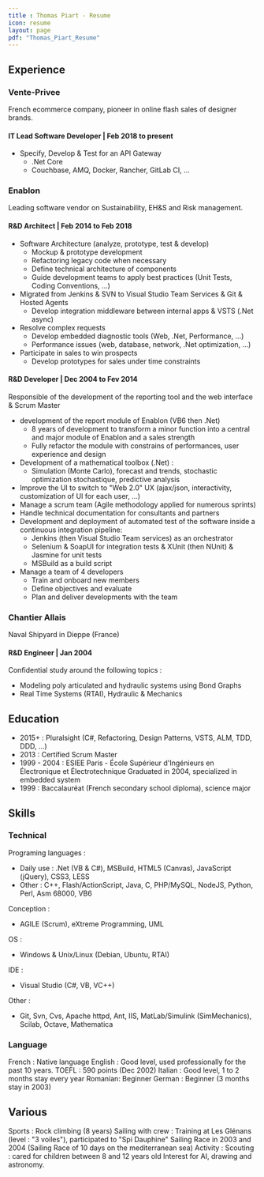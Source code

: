 ```yaml
---
title : Thomas Piart - Resume
icon: resume
layout: page
pdf: "Thomas_Piart_Resume"
---
```

## Experience ##
### Vente-Privee ###
French ecommerce company, pioneer in online flash sales of designer brands.

#### IT Lead Software Developer | Feb 2018 to present ####
- Specify, Develop & Test for an API Gateway
  - .Net Core
  - Couchbase, AMQ, Docker, Rancher, GitLab CI, ...

### Enablon ###
Leading software vendor on Sustainability, EH&S and Risk management.

#### R&D Architect | Feb 2014 to Feb 2018 ####
- Software Architecture (analyze, prototype, test & develop) 
  - Mockup & prototype development 
  - Refactoring legacy code when necessary
  - Define technical architecture of components
  - Guide development teams to apply best practices (Unit Tests, Coding Conventions, ...)
- Migrated from Jenkins & SVN to Visual Studio Team Services & Git & Hosted Agents
  - Develop integration middleware between internal apps & VSTS (.Net async)
- Resolve complex requests
  - Develop embedded diagnostic tools (Web, .Net, Performance, ...) 
  - Performance issues (web, database, network, .Net optimization, ...)  
- Participate in sales to win prospects
  - Develop prototypes for sales under time constraints

#### R&D Developer | Dec 2004 to Fev 2014 ####
Responsible of the development of the reporting tool and the web interface & Scrum Master 
- development of the report module of Enablon (VB6 then .Net) 
  - 8 years of development to transform a minor function into a central and major module of Enablon and a sales strength
  - Fully refactor the module with constrains of performances, user experience and design
- Development of a mathematical toolbox (.Net) :
  - Simulation (Monte Carlo), forecast and trends, stochastic optimization stochastique, predictive analysis
- Improve the UI to switch to "Web 2.0" UX (ajax/json, interactivity, customization of UI for each user, ...)
- Manage a scrum team (Agile methodology applied for numerous sprints)
- Handle technical documentation for consultants and partners
- Development and deployment of automated test of the software inside a continuous integration pipeline: 
  - Jenkins (then Visual Studio Team services) as an orchestrator
  - Selenium & SoapUI for integration tests & XUnit (then NUnit) & Jasmine for unit tests 
  - MSBuild as a build script 
- Manage a team of 4 developers
  - Train and onboard new members 
  - Define objectives and evaluate 
  - Plan and deliver developments with the team 

### Chantier Allais ###
Naval Shipyard in Dieppe (France)

#### R&D Engineer | Jan 2004 ####
Confidential study around the following topics :
- Modeling poly articulated and hydraulic systems using Bond Graphs 
- Real Time Systems (RTAI), Hydraulic & Mechanics

## Education ##
- 2015+ : Pluralsight (C#, Refactoring, Design Patterns, VSTS, ALM, TDD, DDD, ...)
- 2013 : Certified Scrum Master
- 1999 - 2004 : ESIEE Paris - École Supérieur d'Ingénieurs en Électronique et Électrotechnique
  Graduated in 2004, specialized in embedded system
- 1999 : Baccalauréat (French secondary school diploma), science major

## Skills ##
### Technical ###
Programing languages :
- Daily use : .Net (VB & C#), MSBuild, HTML5 (Canvas), JavaScript (jQuery), CSS3, LESS
- Other : C++, Flash/ActionScript, Java, C, PHP/MySQL, NodeJS, Python, Perl, Asm 68000, VB6

Conception :
- AGILE (Scrum), eXtreme Programming, UML 

OS :
- Windows & Unix/Linux (Debian, Ubuntu, RTAI) 

IDE :
- Visual Studio (C#, VB, VC++)

Other :
- Git, Svn, Cvs, Apache httpd, Ant, IIS, MatLab/Simulink (SimMechanics), Scilab, Octave, Mathematica 
 
### Language ###
French : Native language
English : Good level, used professionally for the past 10 years. TOEFL : 590 points (Dec 2002) 
Italian : Good level, 1 to 2 months stay every year 
Romanian: Beginner
German : Beginner (3 months stay in 2003)
## Various ##
Sports : Rock climbing (8 years)
Sailing with crew : Training at Les Glénans (level : "3 voiles"), participated to "Spi Dauphine" Sailing Race in 2003 and 2004 (Sailing Race of 10 days on the mediterranean sea) 
Activity : Scouting : cared for children between 8 and 12 years old
Interest for AI, drawing and astronomy.